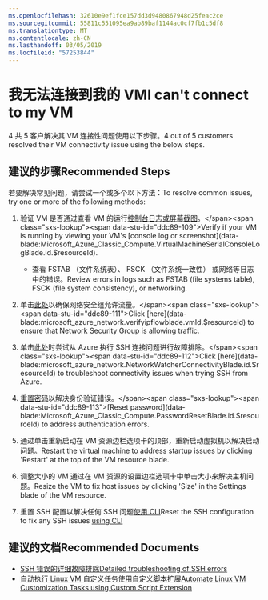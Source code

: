 ```yaml
---
ms.openlocfilehash: 32610e9ef1fce157dd3d9480867948d25feac2ce
ms.sourcegitcommit: 55811c551095ea9ab89baf1144ac0cf7fb1c5df8
ms.translationtype: MT
ms.contentlocale: zh-CN
ms.lasthandoff: 03/05/2019
ms.locfileid: "57253844"
---
```

<properties
    pageTitle="我无法连接到我的 VM"
    description="我无法连接到我的 VM "
    service="microsoft.classiccompute"
    resource="virtualmachines"
    authors="ScottAzure"
    ms.author="scotro"
    displayOrder="2"
    selfHelpType="resource"
    supportTopicIds="32615531,32615526"
    resourceTags="linux,redhat,Ubuntu"
    productPesIds="16470,15797,15571,16454"
    cloudEnvironments="public"
    articleId="420298f8-b3fb-49f2-b359-f7cdf357901c"
    category="连接"
    searchTags="无法连接，无法连接，连接、 vm、 rdp"
 />

# <a name="i-cant-connect-to-my-vm"></a><span data-ttu-id="ddc89-105">我无法连接到我的 VM</span><span class="sxs-lookup"><span data-stu-id="ddc89-105">I can't connect to my VM</span></span>

<span data-ttu-id="ddc89-106">4 共 5 客户解决其 VM 连接性问题使用以下步骤。</span><span class="sxs-lookup"><span data-stu-id="ddc89-106">4 out of 5 customers resolved their VM connectivity issue using the below steps.</span></span><br>

## <a name="recommended-steps"></a><span data-ttu-id="ddc89-107">**建议的步骤**</span><span class="sxs-lookup"><span data-stu-id="ddc89-107">**Recommended Steps**</span></span>

<span data-ttu-id="ddc89-108">若要解决常见问题，请尝试一个或多个以下方法：</span><span class="sxs-lookup"><span data-stu-id="ddc89-108">To resolve common issues, try one or more of the following methods:</span></span><br>

1. <span data-ttu-id="ddc89-109">验证 VM 是否通过查看 VM 的运行[控制台日志或屏幕截图](data-blade:Microsoft_Azure_Classic_Compute.VirtualMachineSerialConsoleLogBlade.id.$resourceId)。</span><span class="sxs-lookup"><span data-stu-id="ddc89-109">Verify if your VM is running by viewing your VM's [console log or screenshot](data-blade:Microsoft_Azure_Classic_Compute.VirtualMachineSerialConsoleLogBlade.id.$resourceId).</span></span><br>

    * <span data-ttu-id="ddc89-110">查看 FSTAB （文件系统表）、 FSCK （文件系统一致性） 或网络等日志中的错误。</span><span class="sxs-lookup"><span data-stu-id="ddc89-110">Review errors in logs such as FSTAB (file systems table), FSCK (file system consistency), or networking.</span></span><br>

2. <span data-ttu-id="ddc89-111">单击[此处](data-blade:microsoft_azure_network.verifyipflowblade.vmId.$resourceId)以确保网络安全组允许流量。</span><span class="sxs-lookup"><span data-stu-id="ddc89-111">Click [here](data-blade:microsoft_azure_network.verifyipflowblade.vmId.$resourceId) to ensure that Network Security Group is allowing traffic.</span></span><br>
3. <span data-ttu-id="ddc89-112">单击[此处](data-blade:microsoft_azure_network.NetworkWatcherConnectivityBlade.id.$resourceId)时尝试从 Azure 执行 SSH 连接问题进行故障排除。</span><span class="sxs-lookup"><span data-stu-id="ddc89-112">Click [here](data-blade:microsoft_azure_network.NetworkWatcherConnectivityBlade.id.$resourceId) to troubleshoot connectivity issues when trying SSH from Azure.</span></span><br>
4. <span data-ttu-id="ddc89-113">[重置密码](data-blade:Microsoft_Azure_Classic_Compute.PasswordResetBlade.id.$resourceId)以解决身份验证错误。</span><span class="sxs-lookup"><span data-stu-id="ddc89-113">[Reset password](data-blade:Microsoft_Azure_Classic_Compute.PasswordResetBlade.id.$resourceId) to address authentication errors.</span></span><br>
5. <span data-ttu-id="ddc89-114">通过单击重新启动在 VM 资源边栏选项卡的顶部，重新启动虚拟机以解决启动问题。</span><span class="sxs-lookup"><span data-stu-id="ddc89-114">Restart the virtual machine to address startup issues by clicking 'Restart' at the top of the VM resource blade.</span></span><br>
6. <span data-ttu-id="ddc89-115">调整大小的 VM 通过在 VM 资源的设置边栏选项卡中单击大小来解决主机问题。</span><span class="sxs-lookup"><span data-stu-id="ddc89-115">Resize the VM to fix host issues by clicking 'Size' in the Settings blade of the VM resource.</span></span><br>
7. <span data-ttu-id="ddc89-116">重置 SSH 配置以解决任何 SSH 问题[使用 CLI](https://docs.microsoft.com/azure/virtual-machines/linux/classic/reset-access-classic#sshconfigresetcli)</span><span class="sxs-lookup"><span data-stu-id="ddc89-116">Reset the SSH configuration to fix any SSH issues [using CLI](https://docs.microsoft.com/azure/virtual-machines/linux/classic/reset-access-classic#sshconfigresetcli)</span></span>

## <a name="recommended-documents"></a><span data-ttu-id="ddc89-117">**建议的文档**</span><span class="sxs-lookup"><span data-stu-id="ddc89-117">**Recommended Documents**</span></span>

* [<span data-ttu-id="ddc89-118">SSH 错误的详细故障排除</span><span class="sxs-lookup"><span data-stu-id="ddc89-118">Detailed troubleshooting of SSH errors</span></span>](https://azure.microsoft.com/documentation/articles/virtual-machines-troubleshoot-ssh-connections/#detailed-troubleshooting-of-ssh-errors)<br>
* [<span data-ttu-id="ddc89-119">自动执行 Linux VM 自定义任务使用自定义脚本扩展</span><span class="sxs-lookup"><span data-stu-id="ddc89-119">Automate Linux VM Customization Tasks using Custom Script Extension</span></span>](https://azure.microsoft.com/blog/automate-linux-vm-customization-tasks-using-customscript-extension)
